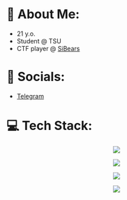 # 👾 About Me:
- 21 y.o.
- Student @ TSU
- CTF player @ [SiBears](https://gitlab.com/sibears) 

# 📱 Socials:

- [Telegram](https://t.me/Jl4cTuk)

# 💻 Tech Stack:

<p align="center">
  <a href="https://skillicons.dev">
    <img src="https://skillicons.dev/icons?i=docker,terraform,ansible,githubactions,cloudflare" />
  </a>
</p>

<p align="center">
  <a href="https://skillicons.dev">
    <img src="https://skillicons.dev/icons?i=linux,mint,vim,vscode,git" />
  </a>
</p>

<p align="center">
  <a href="https://skillicons.dev">
    <img src="https://skillicons.dev/icons?i=py,c" />
  </a>
</p>

<p align="center">
  <a href="https://skillicons.dev">
    <img src="https://skillicons.dev/icons?i=flask" />
  </a>
</p>


<!--
**Jl4cTuk/Jl4cTuk** is a ✨ _special_ ✨ repository because its `README.md` (this file) appears on your GitHub profile.

Here are some ideas to get you started:

- 🔭 I’m currently working on ...
- 🌱 I’m currently learning ...
- 👯 I’m looking to collaborate on ...
- 🤔 I’m looking for help with ...
- 💬 Ask me about ...
- 📫 How to reach me: ...
- 😄 Pronouns: ...
- ⚡ Fun fact: ...
-->
